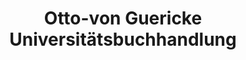 ---
title: "Otto-von Guericke Universitätsbuchhandlung"
url: /hohe-boerde/otto-von-guericke-universitaetsbuchhandlung/
shop: Bücher
---